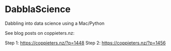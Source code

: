 # DabblaScience
Dabbling into data science using a Mac/Python

See blog posts on coppieters.nz:

Step 1: https://coppieters.nz/?p=1448
Step 2: https://coppieters.nz/?p=1456
